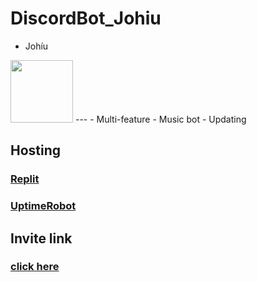 # DiscordBot_Johiu

- Johíu

<img src="logo.png" width="100" height="100"/>
---
- Multi-feature
- Music bot
- Updating

## Hosting

### [Replit](https://replit.com/)

### [UptimeRobot](https://uptimerobot.com/)

## Invite link

### [click here](https://discord.com/oauth2/authorize?client_id=912789977153282109&permissions=8&scope=bot)
